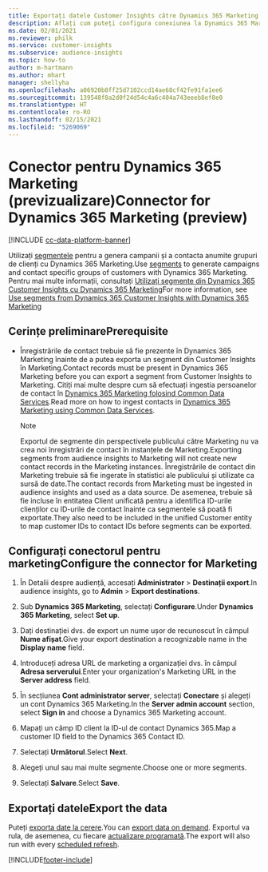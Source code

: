 ```yaml
---
title: Exportați datele Customer Insights către Dynamics 365 Marketing
description: Aflați cum puteți configura conexiunea la Dynamics 365 Marketing.
ms.date: 02/01/2021
ms.reviewer: philk
ms.service: customer-insights
ms.subservice: audience-insights
ms.topic: how-to
author: m-hartmann
ms.author: mhart
manager: shellyha
ms.openlocfilehash: a06920b8ff25d7102ccd14ae68cf42fe91fa1ee6
ms.sourcegitcommit: 139548f8a2d0f24d54c4a6c404a743eeeb8ef8e0
ms.translationtype: HT
ms.contentlocale: ro-RO
ms.lasthandoff: 02/15/2021
ms.locfileid: "5269069"
---
```

# <a name="connector-for-dynamics-365-marketing-preview"></a><span data-ttu-id="e1f23-103">Conector pentru Dynamics 365 Marketing (previzualizare)</span><span class="sxs-lookup"><span data-stu-id="e1f23-103">Connector for Dynamics 365 Marketing (preview)</span></span>

[!INCLUDE [cc-data-platform-banner](../includes/cc-data-platform-banner.md)]

<span data-ttu-id="e1f23-104">Utilizați [segmentele](segments.md) pentru a genera campanii și a contacta anumite grupuri de clienți cu Dynamics 365 Marketing.</span><span class="sxs-lookup"><span data-stu-id="e1f23-104">Use [segments](segments.md) to generate campaigns and contact specific groups of customers with Dynamics 365 Marketing.</span></span> <span data-ttu-id="e1f23-105">Pentru mai multe informații, consultați [Utilizați segmente din Dynamics 365 Customer Insights cu Dynamics 365 Marketing](https://docs.microsoft.com/dynamics365/marketing/customer-insights-segments)</span><span class="sxs-lookup"><span data-stu-id="e1f23-105">For more information, see [Use segments from Dynamics 365 Customer Insights with Dynamics 365 Marketing](https://docs.microsoft.com/dynamics365/marketing/customer-insights-segments)</span></span>

## <a name="prerequisite"></a><span data-ttu-id="e1f23-106">Cerințe preliminare</span><span class="sxs-lookup"><span data-stu-id="e1f23-106">Prerequisite</span></span>

- <span data-ttu-id="e1f23-107">Înregistrările de contact trebuie să fie prezente în Dynamics 365 Marketing înainte de a putea exporta un segment din Customer Insights în Marketing.</span><span class="sxs-lookup"><span data-stu-id="e1f23-107">Contact records must be present in Dynamics 365 Marketing before you can export a segment from Customer Insights to Marketing.</span></span> <span data-ttu-id="e1f23-108">Citiți mai multe despre cum să efectuați ingestia persoanelor de contact în [Dynamics 365 Marketing folosind Common Data Services](connect-power-query.md).</span><span class="sxs-lookup"><span data-stu-id="e1f23-108">Read more on how to ingest contacts in [Dynamics 365 Marketing using Common Data Services](connect-power-query.md).</span></span>

  > [!NOTE]
  > <span data-ttu-id="e1f23-109">Exportul de segmente din perspectivele publicului către Marketing nu va crea noi înregistrări de contact în instanțele de Marketing.</span><span class="sxs-lookup"><span data-stu-id="e1f23-109">Exporting segments from audience insights to Marketing will not create new contact records in the Marketing instances.</span></span> <span data-ttu-id="e1f23-110">Înregistrările de contact din Marketing trebuie să fie ingerate în statistici ale publicului și utilizate ca sursă de date.</span><span class="sxs-lookup"><span data-stu-id="e1f23-110">The contact records from Marketing must be ingested in audience insights and used as a data source.</span></span> <span data-ttu-id="e1f23-111">De asemenea, trebuie să fie incluse în entitatea Client unificată pentru a identifica ID-urile clienților cu ID-urile de contact înainte ca segmentele să poată fi exportate.</span><span class="sxs-lookup"><span data-stu-id="e1f23-111">They also need to be included in the unified Customer entity to map customer IDs to contact IDs before segments can be exported.</span></span>

## <a name="configure-the-connector-for-marketing"></a><span data-ttu-id="e1f23-112">Configurați conectorul pentru marketing</span><span class="sxs-lookup"><span data-stu-id="e1f23-112">Configure the connector for Marketing</span></span>

1. <span data-ttu-id="e1f23-113">În Detalii despre audiență, accesați **Administrator** > **Destinații export**.</span><span class="sxs-lookup"><span data-stu-id="e1f23-113">In audience insights, go to **Admin** > **Export destinations**.</span></span>

1. <span data-ttu-id="e1f23-114">Sub **Dynamics 365 Marketing**, selectați **Configurare**.</span><span class="sxs-lookup"><span data-stu-id="e1f23-114">Under **Dynamics 365 Marketing**, select **Set up**.</span></span>

1. <span data-ttu-id="e1f23-115">Dați destinației dvs. de export un nume ușor de recunoscut în câmpul **Nume afișat**.</span><span class="sxs-lookup"><span data-stu-id="e1f23-115">Give your export destination a recognizable name in the **Display name** field.</span></span>

1. <span data-ttu-id="e1f23-116">Introduceți adresa URL de marketing a organizației dvs. în câmpul **Adresa serverului**.</span><span class="sxs-lookup"><span data-stu-id="e1f23-116">Enter your organization's Marketing URL in the **Server address** field.</span></span>

1. <span data-ttu-id="e1f23-117">În secțiunea **Cont administrator server**, selectați **Conectare** și alegeți un cont Dynamics 365 Marketing.</span><span class="sxs-lookup"><span data-stu-id="e1f23-117">In the **Server admin account** section, select **Sign in** and choose a Dynamics 365 Marketing account.</span></span>

1. <span data-ttu-id="e1f23-118">Mapați un câmp ID client la ID-ul de contact Dynamics 365.</span><span class="sxs-lookup"><span data-stu-id="e1f23-118">Map a customer ID field to the Dynamics 365 Contact ID.</span></span>

1. <span data-ttu-id="e1f23-119">Selectați **Următorul**.</span><span class="sxs-lookup"><span data-stu-id="e1f23-119">Select **Next**.</span></span>

1. <span data-ttu-id="e1f23-120">Alegeți unul sau mai multe segmente.</span><span class="sxs-lookup"><span data-stu-id="e1f23-120">Choose one or more segments.</span></span>

1. <span data-ttu-id="e1f23-121">Selectați **Salvare**.</span><span class="sxs-lookup"><span data-stu-id="e1f23-121">Select **Save**.</span></span>

## <a name="export-the-data"></a><span data-ttu-id="e1f23-122">Exportați datele</span><span class="sxs-lookup"><span data-stu-id="e1f23-122">Export the data</span></span>

<span data-ttu-id="e1f23-123">Puteți [exporta date la cerere](export-destinations.md).</span><span class="sxs-lookup"><span data-stu-id="e1f23-123">You can [export data on demand](export-destinations.md).</span></span> <span data-ttu-id="e1f23-124">Exportul va rula, de asemenea, cu fiecare [actualizare programată](system.md#schedule-tab).</span><span class="sxs-lookup"><span data-stu-id="e1f23-124">The export will also run with every [scheduled refresh](system.md#schedule-tab).</span></span>


[!INCLUDE[footer-include](../includes/footer-banner.md)]